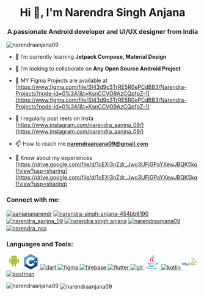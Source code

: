 <h1 align="center">Hi 👋, I'm Narendra Singh Anjana</h1>
<h3 align="center">A passionate Android developer and UI/UX designer from India</h3>

<p align="left"> <img src="https://komarev.com/ghpvc/?username=narendraanjana09&label=Profile%20views&color=0e75b6&style=flat" alt="narendraanjana09" /> </p>

- 🌱 I’m currently learning **Jetpack Compose, Material Design**

- 👯 I’m looking to collaborate on **Any Open Source Android Project**

- 🎨 MY Figma Projects are available at [https://www.figma.com/file/SI43d9c3TrRE5R0ePCdBB3/Narendra-Projects?node-id=0%3A1&t=KsnCCVO9AzCQpfpZ-1](https://www.figma.com/file/SI43d9c3TrRE5R0ePCdBB3/Narendra-Projects?node-id=0%3A1&t=KsnCCVO9AzCQpfpZ-1)

- 📝 I regularly post reels on Insta [https://www.instagram.com/narendra_aanjna_09/](https://www.instagram.com/narendra_aanjna_09/)

- 📫 How to reach me **narendraanjana09@gmail.com**

- 📄 Know about my experiences [https://drive.google.com/file/d/1cEXl3nZdr_Jwo3UFjGPaYXewJBQK5kqf/view?usp=sharing](https://drive.google.com/file/d/1cEXl3nZdr_Jwo3UFjGPaYXewJBQK5kqf/view?usp=sharing)

<h3 align="left">Connect with me:</h3>
<p align="left">
<a href="https://twitter.com/aanjananarendr" target="blank"><img align="center" src="https://raw.githubusercontent.com/rahuldkjain/github-profile-readme-generator/master/src/images/icons/Social/twitter.svg" alt="aanjananarendr" height="30" width="40" /></a>
<a href="https://linkedin.com/in/narendra-singh-anjana-454bb6190" target="blank"><img align="center" src="https://raw.githubusercontent.com/rahuldkjain/github-profile-readme-generator/master/src/images/icons/Social/linked-in-alt.svg" alt="narendra-singh-anjana-454bb6190" height="30" width="40" /></a>
<a href="https://instagram.com/narendra_aanjna_09" target="blank"><img align="center" src="https://raw.githubusercontent.com/rahuldkjain/github-profile-readme-generator/master/src/images/icons/Social/instagram.svg" alt="narendra_aanjna_09" height="30" width="40" /></a>
<a href="https://www.youtube.com/c/narendra singh anjana" target="blank"><img align="center" src="https://raw.githubusercontent.com/rahuldkjain/github-profile-readme-generator/master/src/images/icons/Social/youtube.svg" alt="narendra singh anjana" height="30" width="40" /></a>
<a href="https://www.hackerrank.com/narendraanjana09" target="blank"><img align="center" src="https://raw.githubusercontent.com/rahuldkjain/github-profile-readme-generator/master/src/images/icons/Social/hackerrank.svg" alt="narendraanjana09" height="30" width="40" /></a>
<a href="https://www.leetcode.com/narendra_nsa" target="blank"><img align="center" src="https://raw.githubusercontent.com/rahuldkjain/github-profile-readme-generator/master/src/images/icons/Social/leet-code.svg" alt="narendra_nsa" height="30" width="40" /></a>
</p>

<h3 align="left">Languages and Tools:</h3>
<p align="left"> <a href="https://developer.android.com" target="_blank" rel="noreferrer"> <img src="https://raw.githubusercontent.com/devicons/devicon/master/icons/android/android-original-wordmark.svg" alt="android" width="40" height="40"/> </a> <a href="https://www.w3schools.com/cpp/" target="_blank" rel="noreferrer"> <img src="https://raw.githubusercontent.com/devicons/devicon/master/icons/cplusplus/cplusplus-original.svg" alt="cplusplus" width="40" height="40"/> </a> <a href="https://dart.dev" target="_blank" rel="noreferrer"> <img src="https://www.vectorlogo.zone/logos/dartlang/dartlang-icon.svg" alt="dart" width="40" height="40"/> </a> <a href="https://www.figma.com/" target="_blank" rel="noreferrer"> <img src="https://www.vectorlogo.zone/logos/figma/figma-icon.svg" alt="figma" width="40" height="40"/> </a> <a href="https://firebase.google.com/" target="_blank" rel="noreferrer"> <img src="https://www.vectorlogo.zone/logos/firebase/firebase-icon.svg" alt="firebase" width="40" height="40"/> </a> <a href="https://flutter.dev" target="_blank" rel="noreferrer"> <img src="https://www.vectorlogo.zone/logos/flutterio/flutterio-icon.svg" alt="flutter" width="40" height="40"/> </a> <a href="https://git-scm.com/" target="_blank" rel="noreferrer"> <img src="https://www.vectorlogo.zone/logos/git-scm/git-scm-icon.svg" alt="git" width="40" height="40"/> </a> <a href="https://www.java.com" target="_blank" rel="noreferrer"> <img src="https://raw.githubusercontent.com/devicons/devicon/master/icons/java/java-original.svg" alt="java" width="40" height="40"/> </a> <a href="https://kotlinlang.org" target="_blank" rel="noreferrer"> <img src="https://www.vectorlogo.zone/logos/kotlinlang/kotlinlang-icon.svg" alt="kotlin" width="40" height="40"/> </a> <a href="https://www.mysql.com/" target="_blank" rel="noreferrer"> <img src="https://raw.githubusercontent.com/devicons/devicon/master/icons/mysql/mysql-original-wordmark.svg" alt="mysql" width="40" height="40"/> </a> <a href="https://postman.com" target="_blank" rel="noreferrer"> <img src="https://www.vectorlogo.zone/logos/getpostman/getpostman-icon.svg" alt="postman" width="40" height="40"/> </a> </p>

<p><img align="left" src="https://github-readme-stats.vercel.app/api/top-langs?username=narendraanjana09&show_icons=true&locale=en&layout=compact" alt="narendraanjana09" /></p>

<p>&nbsp;<img align="center" src="https://github-readme-stats.vercel.app/api?username=narendraanjana09&show_icons=true&locale=en" alt="narendraanjana09" /></p>
